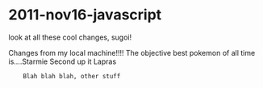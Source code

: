 # 2011-nov16-javascript

look at all these cool changes, sugoi!

Changes from my local machine!!!!
The objective best pokemon of all time is....Starmie
		Second up it Lapras
		
		Blah blah blah, other stuff